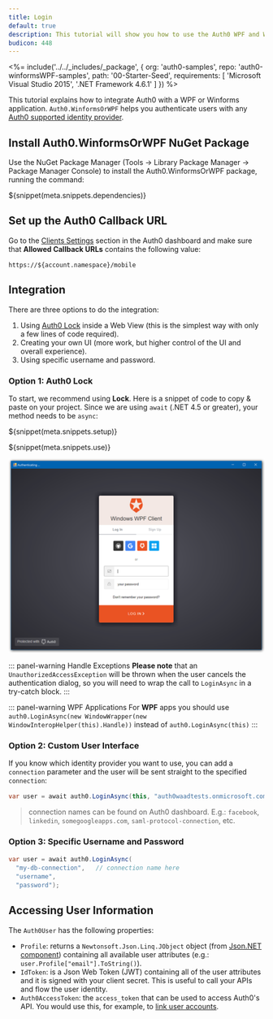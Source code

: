```yaml
---
title: Login
default: true
description: This tutorial will show you how to use the Auth0 WPF and Winforms SDK to add authentication and authorization to your app.
budicon: 448
---
```


<%= include('../../_includes/_package', {
  org: 'auth0-samples',
  repo: 'auth0-winformsWPF-samples',
  path: '00-Starter-Seed',
  requirements: [
    'Microsoft Visual Studio 2015',
    '.NET Framework 4.6.1'
  ]
}) %>

This tutorial explains how to integrate Auth0 with a WPF or Winforms application. `Auth0.WinformsOrWPF` helps you authenticate users with any [Auth0 supported identity provider](/identityproviders).

## Install Auth0.WinformsOrWPF NuGet Package

Use the NuGet Package Manager (Tools -> Library Package Manager -> Package Manager Console) to install the Auth0.WinformsOrWPF package, running the command:

${snippet(meta.snippets.dependencies)}

## Set up the Auth0 Callback URL

<div class="setup-callback">
<p>Go to the <a href="${manage_url}/#/applications/${account.clientId}/settings">Clients Settings</a> section in the Auth0 dashboard and make sure that <strong>Allowed Callback URLs</strong> contains the following value:</p>

<pre><code>https://${account.namespace}/mobile</pre></code>
</div>

## Integration

There are three options to do the integration:

1. Using [Auth0 Lock](/lock) inside a Web View (this is the simplest way with only a few lines of code required).
2. Creating your own UI (more work, but higher control of the UI and overall experience).
3. Using specific username and password.

### Option 1: Auth0 Lock

To start, we recommend using __Lock__. Here is a snippet of code to copy & paste on your project.
Since we are using `await` (.NET 4.5 or greater), your method needs to be `async`:

${snippet(meta.snippets.setup)}

${snippet(meta.snippets.use)}

![](/media/articles/native-platforms/wpf-winforms/wpf-winforms-step1.png)

::: panel-warning Handle Exceptions
**Please note** that an `UnauthorizedAccessException` will be thrown when the user cancels the authentication dialog, so you will need to wrap the call to `LoginAsync` in a try-catch block.
:::

::: panel-warning WPF Applications
For __WPF__ apps you should use `auth0.LoginAsync(new WindowWrapper(new WindowInteropHelper(this).Handle))` instead of `auth0.LoginAsync(this)`
:::

### Option 2: Custom User Interface

If you know which identity provider you want to use, you can add a `connection` parameter and the user will be sent straight to the specified `connection`:

```cs
var user = await auth0.LoginAsync(this, "auth0waadtests.onmicrosoft.com") // connection name here
```

> connection names can be found on Auth0 dashboard. E.g.: `facebook`, `linkedin`, `somegoogleapps.com`, `saml-protocol-connection`, etc.

### Option 3: Specific Username and Password

```cs
var user = await auth0.LoginAsync(
  "my-db-connection",   // connection name here
  "username",
  "password");
```

## Accessing User Information

The `Auth0User` has the following properties:

* `Profile`: returns a `Newtonsoft.Json.Linq.JObject` object (from [Json.NET component](http://components.xamarin.com/view/json.net/)) containing all available user attributes (e.g.: `user.Profile["email"].ToString()`).
* `IdToken`: is a Json Web Token (JWT) containing all of the user attributes and it is signed with your client secret. This is useful to call your APIs and flow the user identity.
* `Auth0AccessToken`: the `access_token` that can be used to access Auth0's API. You would use this, for example, to [link user accounts](/link-accounts).
